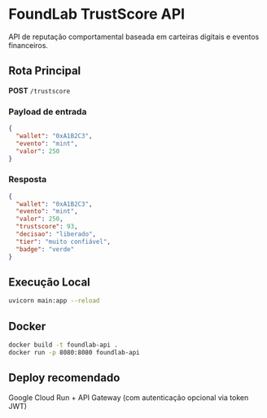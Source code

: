 # FoundLab TrustScore API

API de reputação comportamental baseada em carteiras digitais e eventos financeiros.

## Rota Principal

**POST** `/trustscore`

### Payload de entrada

```json
{
  "wallet": "0xA1B2C3",
  "evento": "mint",
  "valor": 250
}
```

### Resposta

```json
{
  "wallet": "0xA1B2C3",
  "evento": "mint",
  "valor": 250,
  "trustscore": 93,
  "decisao": "liberado",
  "tier": "muito confiável",
  "badge": "verde"
}
```

## Execução Local

```bash
uvicorn main:app --reload
```

## Docker

```bash
docker build -t foundlab-api .
docker run -p 8080:8080 foundlab-api
```

## Deploy recomendado

Google Cloud Run + API Gateway (com autenticação opcional via token JWT)
